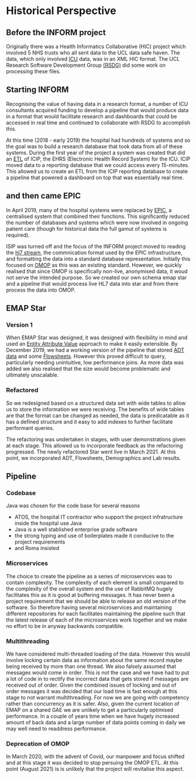# Historical Perspective

## Before the INFORM project

Originally there was a Health Informatics Collaborative (HIC) project which involved 5 NHS trusts who all sent data to the UCL data safe haven.
The data, which only involved  [ICU](../Glossary.md##I) data, was in an XML HIC format.
The UCL Research Software Development Group [(RSDG)](https://www.ucl.ac.uk/isd/services/research-it/research-software-development) did some work on processing these files.

## Starting INFORM

Recognising the value of having data in a research format, a number of ICU consultants acquired funding to develop a pipeline that would produce data in a format that would facilitate research and dashboards that could be accessed in real time and continued to collaborate with RSDG to accomplish this.

At this time (2018 - early 2019) the hospital had hundreds of systems and so the goal was to build a research database that took data from all of these systems.
During the first year of the project a system was created that did an [ETL](../Glossary.md#E) of ICIP, the EHRS (Electronic Health Record System) for the ICU.
ICIP moved data to a reporting database that we could access every 15-minutes. This allowed us to create an ETL from the ICIP reporting database to create a pipeline that powered a dashboard on top that was essentially real time.

## and then came EPIC

In April 2019, many of the hospital systems were replaced by [EPIC](../Glossary.md##E), a centralised system that combined their functions. This significantly reduced the number of databases and systems which were now involved in ongoing patient care (though for historical data the full gamut of systems is required).

ISIP was turned off and the focus of the INFORM project moved to reading the [hl7 stream](../Glossary.md#H), the commnication format used by the EPIC infrastructure, and formatting the data into a standard database representation.
Initially this focused on [OMOP](../Glossary.md##O) as this was an existing standard.
However, we quickly realised that since OMOP is specifically non-live, anonymised data, it woud not serve the intended purpose.
So we created our own schema emap star and a pipeline that would process live HL7 data into star and from there process the data into OMOP.

## EMAP Star

### Version 1

When EMAP Star was designed, it was designed with flexibility in mind and used an [Entity Attribute Value](../Glossary.md##E) approach to make it easily extensible.
By December 2019, we had a working version of the pipeline that stored [ADT data](../Glossary.md##A) and some [Flowsheets](../Glossary.md##F).
However this proved difficult to query, particularly needing unintuitive, low performance joins.
As more data was added we also realised that the size would become problematic and ultimately unscalable.

### Refactored

So we redesigned based on a structured data set with wide tables to allow us to store the information we were receiving.
The benefits of wide tables are that the format can be changed as needed, the data is predicatable as it has a defined structure and it easy to add indexes to further facilitate performant queries.

The refactoring was undertaken in stages, with user demonstrations given at each stage. This allowed us to incorporate feedback as the refactoring progressed. The newly refactored Star went live in March 2021. At this point, we incorporated ADT, Flowsheets, Demographics and Lab results.

## Pipeline

### Codebase

Java was chosen for the code base for several reasons

- ATOS, the hospital IT contractor who support the project infratructure inside the hospital use Java
- Java is a well stablished enterprise grade software
- the strong typing and use of boilerplates made it conducive to the project requirements
- and Roma insisted

### Microservices

The choice to create the pipeline as a series of microservices was to contain complexity.
The complexity of each element is small compared to the complexity of the overall system and the use of RabbitMQ hugely facilitates this as it is good at buffering messages.
It has never been a project requirement that we should be able to release an old version of the software.
So therefore having several microservices and maintaining different repositories for each facilitates maintaining the pipeline such that the latest release of each of the microservices work together and we make no effort to be in anyway backwards compatible.

### Multithreading

We have considered multi-threaded loading of the data.
However this would involve locking certain data as information about the same record maybe being received by more than one thread.
We also falsely assumed that messages would come in order.
This is not the case and we have had to put a lot of code in to rectify the incorrect data that gets stored if messages are received out of order.
Given the combined issues of locking and out of order messages it was decided that our load time is fast enough at this stage to not warrant multithreading.
For now we are going with competency rather than concurrency as it is safer.
Also, given the current location of EMAP on a shared GAE we are unlikely to get a particularly optimised performance.
In a couple of years time when we have hugely increased amount of back data and a large number of data points coming in daily we may well need to readdress performance.

### Deprecation of OMOP

In March 2020, with the advent of Covid, our manpower and focus shifted and at this stage it was decided to stop persuing the OMOP ETL.
At this point (August 2021) is is unlikely that the project will revitalise this aspect.
